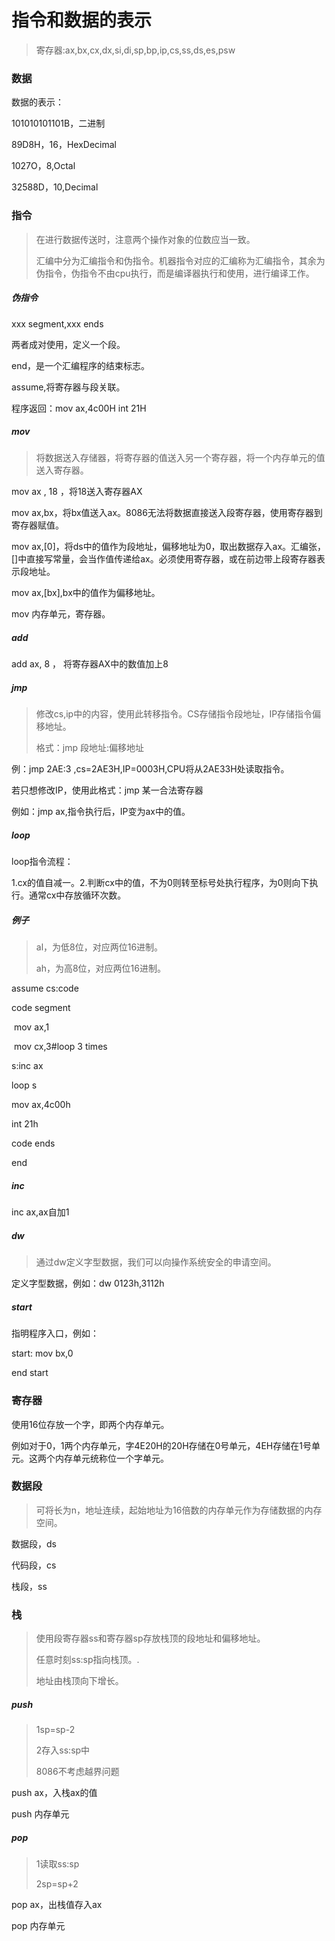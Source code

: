 # 指令和数据的表示

>寄存器:ax,bx,cx,dx,si,di,sp,bp,ip,cs,ss,ds,es,psw

### 数据

数据的表示：

101010101101B，二进制

89D8H，16，HexDecimal

1027O，8,Octal

32588D，10,Decimal

### 指令

>在进行数据传送时，注意两个操作对象的位数应当一致。
>
>汇编中分为汇编指令和伪指令。机器指令对应的汇编称为汇编指令，其余为伪指令，伪指令不由cpu执行，而是编译器执行和使用，进行编译工作。

##### 伪指令

xxx segment,xxx ends

两者成对使用，定义一个段。

end，是一个汇编程序的结束标志。

assume,将寄存器与段关联。

程序返回：mov ax,4c00H     int  21H

##### mov

>将数据送入存储器，将寄存器的值送入另一个寄存器，将一个内存单元的值送入寄存器。

mov ax , 18  ，将18送入寄存器AX

mov ax,bx，将bx值送入ax。8086无法将数据直接送入段寄存器，使用寄存器到寄存器赋值。

mov ax,[0]，将ds中的值作为段地址，偏移地址为0，取出数据存入ax。汇编张，[]中直接写常量，会当作值传递给ax。必须使用寄存器，或在前边带上段寄存器表示段地址。

mov ax,[bx],bx中的值作为偏移地址。

mov 内存单元，寄存器。

##### add

add ax, 8 ， 将寄存器AX中的数值加上8

##### jmp

>修改cs,ip中的内容，使用此转移指令。CS存储指令段地址，IP存储指令偏移地址。
>
>格式：jmp 段地址:偏移地址

例：jmp 2AE:3 ,cs=2AE3H,IP=0003H,CPU将从2AE33H处读取指令。

若只想修改IP，使用此格式：jmp 某一合法寄存器

例如：jmp ax,指令执行后，IP变为ax中的值。

##### loop

loop指令流程：

1.cx的值自减一。2.判断cx中的值，不为0则转至标号处执行程序，为0则向下执行。通常cx中存放循环次数。

##### 例子

>al，为低8位，对应两位16进制。
>
>ah，为高8位，对应两位16进制。

assume  cs:code

code segment

​	mov ax,1

​	mov cx,3#loop 3 times

s:inc ax

loop s

mov ax,4c00h

int 21h

code ends

end

##### inc

inc ax,ax自加1

##### dw

>通过dw定义字型数据，我们可以向操作系统安全的申请空间。

定义字型数据，例如：dw  0123h,3112h

##### start

指明程序入口，例如：

start: mov bx,0

end start

### 寄存器

使用16位存放一个字，即两个内存单元。

例如对于0，1两个内存单元，字4E20H的20H存储在0号单元，4EH存储在1号单元。这两个内存单元统称位一个字单元。

### 数据段

>可将长为n，地址连续，起始地址为16倍数的内存单元作为存储数据的内存空间。

数据段，ds

代码段，cs

栈段，ss

### 栈

>使用段寄存器ss和寄存器sp存放栈顶的段地址和偏移地址。
>
>任意时刻ss:sp指向栈顶。.
>
>地址由栈顶向下增长。

##### push

>1sp=sp-2
>
>2存入ss:sp中
>
>8086不考虑越界问题

push ax，入栈ax的值

push 内存单元

##### pop

>1读取ss:sp
>
>2sp=sp+2

pop  ax，出栈值存入ax

pop 内存单元